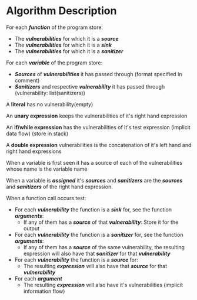 # Algorithm Description

<!-- None ver tambem que nao tem source nem sink -->
<!-- Nota: Variaveis nao inicializadas tambem sao sources. de todas as vulnerabilidades com a source a ser o nome da vulnerabilidade-->
<!-- Dizer linhas das vulnerabilidades para bonus -->
For each ***function*** of the program store:
  * The ***vulnerabilities*** for which it is a ***source***
  * The ***vulnerabilities*** for which it is a ***sink***
  * The ***vulnerabilities*** for which it is a ***sanitizer***

For each ***variable*** of the program store:
  <!-- [{"vuln": ..., "source":..., "source_lineno": ... "sanitizer":..., "sanitizer_lineno": ...},....] -->
  * ***Sources*** of ***vulnerabilities*** it has passed through (format specified in comment)
  * ***Sanitizers*** and respective ***vulnerability*** it has passed through (vulnerability: list(sanitizers))

A **literal** has no vulnerability(empty)

An **unary expression** keeps the vulnerabilities of it's right hand expression

An **if/while expression** has the vulnerabilities of it's test expression (implicit data flow) (store in stack)

A **double expression** vulnerabilities is the concatenation of it's left hand and right hand expressions

When a variable is first seen it has a source of each of the vulnerabilities whose name is the variable name

When a variable is ***assigned*** it's ***sources*** and ***sanitizers*** are the ***sources*** and ***sanitizers*** of the right hand expression.

When a function call occurs test:
  * For each ***vulnerability*** the function is a ***sink*** for, see the function ***arguments***:
    * If any of them has a ***source*** of that ***vulnerability***: Store it for the output
  * For each ***vulnerability*** the function is a ***sanitizer*** for, see the function ***arguments***:
    * If any of them has a ***source*** of the same vulnerability, the resulting expression will also have that ***sanitizer*** for that ***vulnerability***
  * For each ***vulnerability*** the function is a ***source*** for:
    * The resulting ***expression*** will also have that ***source*** for that ***vulnerability***
  * For each ***argument***
    * The resulting ***expression*** will also have it's vulnerabilities (implicit information flow)
